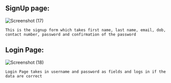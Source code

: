 ## SignUp page:

![Screenshot (17)](https://user-images.githubusercontent.com/130330217/230827571-8bc0c57a-87a2-4d4e-9298-8d48a4d753ba.png)

```text
This is the signup form which takes first name, last name, email, dob, 
contact number, password and confirmation of the password
```

## Login Page:

![Screenshot (18)](https://user-images.githubusercontent.com/130330217/230827818-c0aa8018-29f4-4c3a-b5c2-e05db2774fbd.png)

```text
Login Page takes in username and password as fields and logs in if the data are correct
```

